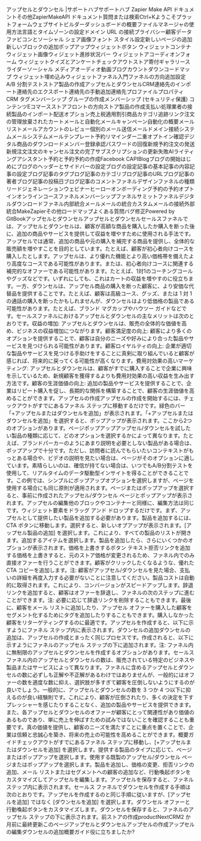 アップセルとダウンセル |サポートハブサポートハブ Zapier Make API ドキュメントその他ZapierMakeAPI ドキュメント質問または検索Ctrl+Kようこそプラットフォームウェブサイトビルダーダッシュボードの概要ファイルマネージャの使用方法言語とタイムゾーンの設定ドメイン URL の接続プライバシー顧客データファビコンとソーシャル シェア画像フォント スタイル設定新しいページの追加新しいブロックの追加ポップアップウィジェットボタン ウィジェットコンテナ ウィジェット画像ウィジェット進捗状況バー ウィジェットアコーディオンフォーム ウィジェットクイズとアンケートチェックアウトストア寄付ギャラリースライダーソーシャル メディアオーディオ動画ブログカウントダウンコードマップ ウィジェット埋め込みウィジェットファネル入門ファネルの方向追加設定A/B 分割テストストア製品の作成アップセルとダウンセルCRM連絡先のインポート連絡先のエクスポート連絡先の手動追加連絡先プロファイルプロパティCRM タグメンバーシップ グループの作成メンバーシップ (セキュリティ保護) コンテンツEコマースストアフロントの方向ストア製品の作成支払い処理業者の接続製品のインポート配送オプション売上税適用割引商品カテゴリ追跡リンク注文の管理放棄されたカートメールと自動化メールキャンペーン自動化の概要メールリストメールアカウントのレビュー個別のメール送信メールドメイン接続システムメールシステムメールテンプレート予約リマインダー二重オプトイン確認デジタル商品のダウンロードメンバー登録承認パスワードの回復新規予約注文の発送新規注文注文のキャンセル注文の完了サブスクリプションの更新失敗AIライティングアシスタント予約と予約予約の作成Facebook CAPIBlogブログの開始はじめにブログのヘッダーとサイドバーの設定ブログの設定記事の基本記事の内容記事の設定ブログ記事のタグブログ記事のカテゴリブログ記事のURLブログ記事の著者ブログ記事の投稿日ブログ記事のコメントファネルデザインファネルの種類リードジェネレーションウェビナーヒーローオンボーディング予約の予約オプトインオンラインコースファネルメンバーシップファネルサミットファネルデジタルダウンロードファネル内部統合メールメールの統合カスタムメールの接続外部統合MakeZapierその他ロードマップよくある質問バグ修正Powered by GitBookアップセルとダウンセルアップセルとダウンセルセールスファネルでは、アップセルとダウンセルは、顧客が高額な商品を購入したか購入を断った後に、追加の商品やサービスを提供して収益を増やすために使用される手法です。アップセルでは通常、追加の商品や元の購入を補完する商品を提供し、全体的な販売額を増やすことを目的としています。たとえば、顧客が初心者向けコースを購入したとします。アップセルは、より優れた機能とより高い価格帯を備えたより高度なコースである可能性があります。または、初心者向けコースに関連する補完的なオファーである可能性があります。たとえば、1対1のコーチングコールやグッズなどです。いずれにしても、これはカートの収益を増やすのに役立ちます。一方、ダウンセルは、アップセル商品の購入を断った顧客に、より安価な代替品を提供することです。たとえば、顧客は高級コース、グッズ、または 1 対 1 の通話の購入を断ったかもしれませんが、ダウンセルはより低価格の製品である可能性があります。たとえば、ブランド マグカップやハウツー ガイドなどです。セールスファネルにおけるアップセルとダウンセルの主なメリットは次のとおりです。収益の増加: アップセルとダウンセルは、販売の全体的な価値を高め、ビジネスの収益増加につながります。顧客満足度の向上: 顧客により多くのオプションを提供することで、顧客は自分のニーズや好みにより合った製品やサービスを見つけられる可能性があります。顧客ロイヤルティの向上: 企業が適切な製品やサービスを見つける手助けをすることに真剣に取り組んでいると顧客が感じれば、将来的に戻ってくる可能性が高くなります。費用対効果の高いマーケティング: アップセルとダウンセルは、顧客がすでに購入することで企業に興味を示しているため、新規顧客を獲得するよりも費用対効果の高い収益を生み出す方法です。顧客の生涯価値の向上: 追加の製品やサービスを提供することで、企業はリピート購入を促し、長期的な関係を構築することで、顧客の生涯価値を高めることができます。アップセルの作成アップセルの作成を開始するには、チェックアウトがすでにあるファネル ステップに移動するだけです。緑色のバー「+アップセルまたはダウンセルを追加」が表示されます。「+アップセルまたはダウンセルを追加」を選択すると、ポップアップが表示されます。ここから2つのオプションがあります。ページポップアップアップセル/ダウンセルを試したい製品の種類に応じて、どのオプションを選択するかによって異なります。たとえば、ブランドパーカーのようにあまり説明を必要としない製品がある場合は、ポップアップで十分です。ただし、訪問者に読んでもらいたいコンテキストがもっとある場合や、ビデオの説明を見たい場合は、ページがそのオプションに適しています。素晴らしいのは、確信が持てない場合は、いつでもA/B分割テストを使用して、リアルタイムのデータ駆動型インサイトを得ることができることです。この例では、シンプルにポップアップオプションを選択しますが、ページを使用する場合にも同じ原則が適用されます。ページまたはポップアップを選択すると、事前に作成されたアップセル/ダウンセル ページとポップアップが表示されます。アップセルの編集他のブロックやコンテナーと同様に、編集方法は同じです。ウィジェット要素をドラッグ アンド ドロップするだけです。まず、アップセルとして提供したい製品を追加する必要があります。製品を追加するには、CTA ボタンに移動します。選択すると、新しいオプアップが表示されます。[アップセル製品の追加] を選択します。これにより、すべての製品のリストが開きます。追加するアイテムを選択します。製品を追加したら、さらにいくつかのオプションが表示されます。価格を上書きするボタン テキスト拒否リンクを追加する価格を上書きすると、元のストア価格が変更されるため、ファネル内でのみ直接オファーを行うことができます。顧客がクリックしたくなるような、優れた CTA コピーを追加します。注: 顧客がアップセル/ダウンセルを見た場合、支払いの詳細を再度入力する必要がないことに注意してください。製品コストは自動的に取得されます。これにより、コンバージョンがスピードアップします。辞退リンクを追加すると、顧客はオファーを辞退し、ファネルの次のステップに進むことができます。注: 必要に応じて辞退リンクを削除することもできます。最後に、顧客をメール リストに追加したり、アップセル オファーを購入した顧客をセグメント化するためにタグを追加したりすることもできます。購入しなかった顧客をリターゲティングするのに最適です。アップセルを作成すると、以下に示すようにファネル ステップ内に表示されます。ダウンセルの追加ダウンセルの追加は、アップセルの作成とまったく同じプロセスです。作成されると、以下に示すようにファネルのアップセル ステップの下に追加されます。注: ファネル内に無制限のアップセルとダウンセルを作成するオプションがあります。セールス ファネル内のアップセルとダウンセルの数は、販売されている特定のビジネスや製品またはサービスによって異なります。ファネルに含めるアップセルとダウンセルの数に必ずしも正解や不正解があるわけではありませんが、一般的にはオファーの数を適度な数に抑え、選択肢が多すぎて顧客を圧倒しないようにするのが良いでしょう。一般的に、アップセルとダウンセルの数を 3 つか 4 つ以下に抑えるのが良い経験則です。これにより、顧客が圧倒されたり、多くの決定を下すプレッシャーを感じたりすることなく、追加の製品やサービスを提供できます。また、各アップセルとダウンセルのオファーが顧客にとって関連性があり価値のあるものであり、単に売上を伸ばすための試みではないことを確認することも重要です。真の価値を提供し、顧客のニーズを満たすことに重点を置くことで、企業は信頼と忠誠心を築き、将来の売上の可能性を高めることができます。​概要ガイドチェックアウトがすでにあるファネル ステップに移動し、[+アップセルまたはダウンセルを追加] を選択します。提供する製品のタイプに応じて、ページまたはポップアップを選択します。使用する既製のアップセル/ダウンセル ページまたはポップアップを選択します。製品を追加し、価格の変更、拒否リンクの追加、メール リストまたはセグメントへの顧客の追加など、行動喚起ボタンをカスタマイズしてアップセルを編集します。アップセルを保存すると、ファネル ステップ内に表示されます。セールス ファネルでダウンセルを作成する手順は次のとおりです。アップセルを作成するのと同じ手順に従いますが、[アップセルを追加] ではなく [ダウンセルを追加] を選択します。ダウンセル オファーと行動喚起ボタンをカスタマイズします。ダウンセルを保存すると、ファネルのアップセル ステップの下に表示されます。前ストアの作成productNextCRM2 か月前に最終更新このページアップセルとダウンセルアップセルの作成アップセルの編集ダウンセルの追加概要ガイド役に立ちましたか?